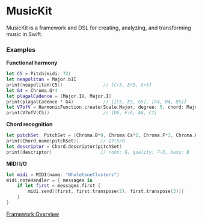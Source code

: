 # MusicKit

MusicKit is a framework and DSL for creating, analyzing, and transforming music in Swift.

### Examples

**Functional harmony**
```swift
let C5 = Pitch(midi: 72)
let neapolitan = Major.bII
print(neapolitan(C5))               // [C♯5, E♯5, G♯5]
let G4 = Chroma.G*4
let plagalCadence = [Major.IV, Major.I]
print(plagalCadence * G4)           // [[C5, E5, G5], [G4, B4, D5]]
let V7ofV = HarmonicFunction.create(Scale.Major, degree: 5, chord: Major.V7)
print(V7ofV(C5))                    // [D6, F♯6, A6, C7]
```

**Chord recognition**
```swift
let pitchSet: PitchSet = [Chroma.B*0, Chroma.Cs*2, Chroma.F*3, Chroma.G*4]
print(Chord.name(pitchSet))        // G7♭5/B
let descriptor = Chord.descriptor(pitchSet)
print(descriptor)                  // root: G, quality: 7♭5, bass: B
```

**MIDI I/O**
```swift
let midi = MIDI(name: "WholetoneClusters")
midi.noteHandler = { messages in
    if let first = messages.first {
        midi.send([first, first.transpose(2), first.transpose(3)])
    }
}
```

[Framework Overview](/Documentation/FrameworkOverview.md)

